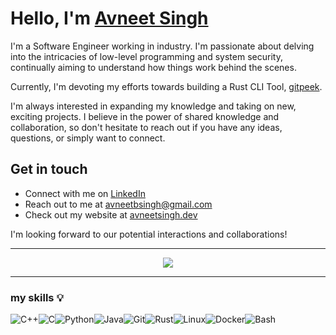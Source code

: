 # Hello, I'm [Avneet Singh](https://www.avneetsingh.dev)

I'm a Software Engineer working in industry. I'm passionate about delving into the intricacies of low-level programming and system security, continually aiming to understand how things work behind the scenes.

Currently, I'm devoting my efforts towards building a Rust CLI Tool, [gitpeek](https://github.com/avneetsingh36/gitpeek).

I'm always interested in expanding my knowledge and taking on new, exciting projects. I believe in the power of shared knowledge and collaboration, so don't hesitate to reach out if you have any ideas, questions, or simply want to connect.

## Get in touch

- Connect with me on [LinkedIn](https://www.linkedin.com/in/the-avneet-singh/)
- Reach out to me at avneetbsingh@gmail.com
- Check out my website at [avneetsingh.dev](https://www.avneetsingh.dev) 

I'm looking forward to our potential interactions and collaborations!

___

<div align="center">
  <img src="https://github-readme-stats.vercel.app/api/top-langs/?username=avneetsingh36&exclude_repo=.dotfiles&layout=compact&theme=material-palenight&hide=swift"/>
</div>

___

### my skills :bulb: 

<div style="display:flex">
<img alt="C++" src="https://img.shields.io/badge/-C++-blue?style=for-the-badge&logo=cplusplus&logoColor=white">
<img alt="C" src="https://img.shields.io/badge/C-100000?style=for-the-badge&logo=c&logoColor=white">
<img alt="Python" src="https://img.shields.io/badge/Python-FFD43B?style=for-the-badge&logo=python&logoColor=blue">
<img alt="Java" src="https://img.shields.io/badge/Java-FFFFFF?style=for-the-badge&logo=oracle&logoColor=red">
<img alt="Git" src="https://img.shields.io/badge/GIT-E44C30?style=for-the-badge&logo=git&logoColor=white">
<img alt="Rust" src="https://img.shields.io/badge/RUST-E44C30?style=for-the-badge&logo=rust&logoColor=white">
<img alt="Linux" src="https://img.shields.io/badge/Linux-100000?style=for-the-badge&logo=linux&logoColor=yellow">  
<img alt="Docker" src="https://img.shields.io/badge/Docker-FFFFFF?style=for-the-badge&logo=docker&logoColor=blue">  
<img alt="Bash" src="https://img.shields.io/badge/Bash-323330?&style=for-the-badge&logo=gnu-bash&logoColor=white"/>
</div>
